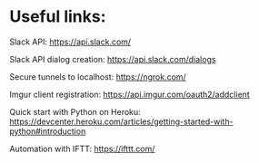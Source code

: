 # Useful links:

Slack API: 
https://api.slack.com/

Slack API dialog creation:
https://api.slack.com/dialogs

Secure tunnels to localhost:
https://ngrok.com/

Imgur client registration:
https://api.imgur.com/oauth2/addclient

Quick start with Python on Heroku:
https://devcenter.heroku.com/articles/getting-started-with-python#introduction

Automation with IFTT:
https://ifttt.com/

